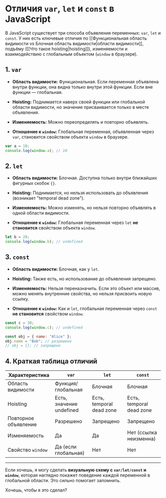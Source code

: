 # Отличия `var`, `let` и `const` в JavaScript

В JavaScript существует три способа объявления переменных: `var`, `let` и `const`. У них есть ключевые отличия по [[Функциональная область видимости vs Блочная область видимости|области видимости]], подъёму ([[Что такое hoisting|hoisting]]), изменяемости и взаимодействию с глобальным объектом (`window` в браузере).

## 1. `var`

- **Область видимости:** Функциональная. Если переменная объявлена внутри функции, она видна только внутри этой функции. Если вне функции — глобальная.
    
- **Hoisting:** Поднимается наверх своей функции или глобальной области видимости, но значение присваивается только в месте объявления.
    
- **Изменяемость:** Можно переопределять и повторно объявлять.
    
- **Отношение к `window`:** Глобальная переменная, объявленная через `var`, становится свойством объекта `window` в браузере.
    

```javascript
var a = 10;
console.log(window.a); // 10
```

## 2. `let`

- **Область видимости:** Блочная. Доступна только внутри ближайших фигурных скобок `{}`.
    
- **Hoisting:** Поднимается, но нельзя использовать до объявления (возникает "temporal dead zone").
    
- **Изменяемость:** Можно изменять, но нельзя повторно объявлять в одной области видимости.
    
- **Отношение к `window`:** Глобальная переменная через `let` **не становится** свойством объекта `window`.
    

```javascript
let b = 20;
console.log(window.b); // undefined
```

## 3. `const`

- **Область видимости:** Блочная, как у `let`.
    
- **Hoisting:** Также есть, но использование до объявления запрещено.
    
- **Изменяемость:** Нельзя переназначить. Если это объект или массив, можно менять внутренние свойства, но нельзя присвоить новую ссылку.
    
- **Отношение к `window`:** Как и `let`, глобальная переменная через `const` **не становится** свойством `window`.
    

```javascript
const c = 30;
console.log(window.c); // undefined

const obj = { name: "Alice" };
obj.name = "Bob"; // разрешено
// obj = {}; // запрещено
```

## 4. Краткая таблица отличий

|Характеристика|`var`|`let`|`const`|
|---|---|---|---|
|Область видимости|Функция/глобальная|Блочная|Блочная|
|Hoisting|Есть, значение undefined|Есть, temporal dead zone|Есть, temporal dead zone|
|Повторное объявление|Разрешено|Запрещено|Запрещено|
|Изменяемость|Да|Да|Нет (ссылка неизменна)|
|Свойство `window`|Да (если глобальная)|Нет|Нет|

---

Если хочешь, я могу сделать **визуальную схему с `var/let/const` и `window`**, которая наглядно покажет поведение каждой переменной в глобальной области. Это сильно помогает запомнить.

Хочешь, чтобы я это сделал?